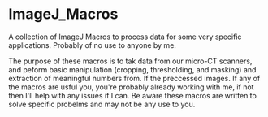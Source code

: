 # ImageJ_Macros
A collection of ImageJ Macros to process data for some very specific applications. Probably of no use to anyone by me. 

The purpose of these macros is to tak data from our micro-CT scanners, and peform basic manipulation (cropping, thresholding, and masking) and extraction of meaningful numbers from. If  the preccessed images. If any of the macros are usful you, you're probably already working with me, if not then I'll help with any issues if I can. Be aware these macros are written to solve specific probelms and may not be any use to you.
